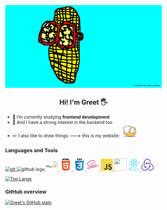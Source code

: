 <img src="./images/popmais-copyright-v1.png">
<h2 align="center">Hi! I'm Greet 🖐️</h2>
<!--<h3 align="left"><font color="#00B5E2">I love everything web development.</font></h3>-->

- 🌱 I’m currently studying **frontend development**
- :wrench: And I have a strong interest in the backend too
- :pencil2: I also like to _draw_ things ---> this is my website:&nbsp;&nbsp; <a href="https://mannekesblad.com/" target="blank"><img src="./images/smoutebol-logo.png" width="40" height="40"></a>
<!--
- ✉️ <a href="https://discord.gg/Greet#5582" target="blank"><img align="center" src="https://cdn.jsdelivr.net/npm/simple-icons@3.0.1/icons/discord.svg" alt="Greet#5582" height="30" width="40" /></a> Greet#5582-->

<!--<h3 align="left">How to reach me</h3>
<p align="left">
<p><a href="https://discord.gg/Greet#5582" target="blank"><img align="center" src="https://cdn.jsdelivr.net/npm/simple-icons@3.0.1/icons/discord.svg" alt="Greet#5582" height="30" width="40" /></a> Greet#5582</p>-->
<!--<h3 align="left">Practice ground</h3>
<a href="https://www.codewars.com/users/GreetVdL" target="_blank"><img src="./images/codewars-logo.png" height="40" width="40"></a>
<a href="https://www.frontendmentor.io/profile/GreetVdL" target="_blank" > <img src="https://user-images.githubusercontent.com/43548163/109355351-607e4600-787f-11eb-8c63-08c2ca689fb9.png" height="40" width="40"></a>-->
<!--<p><a href="https://discord.gg/Greet#5582" target="blank"><img align="center" src="https://cdn.jsdelivr.net/npm/simple-icons@3.0.1/icons/discord.svg" alt="Greet#5582" height="30" width="40" /></a></p>-->
<!--<p><a href="https://medium.com/@vanderlindengreet" target="blank"><img align="center" src="https://cdn.jsdelivr.net/npm/simple-icons@3.0.1/icons/medium.svg" alt="@vanderlindengreet" height="30" width="40" /></a> @vanderlindengreet</p>-->

  <!--
<a href="https://www.frontendmentor.io/profile/GreetVdL" target="_blank" > <img src="https://user-images.githubusercontent.com/43548163/109355351-607e4600-787f-11eb-8c63-08c2ca689fb9.png" height="40" width="40"></a>
<a href="https://www.codewars.com/users/GreetVdL" target="_blank"><img src="./images/codewars-logo.png" height="40" width="40"></a>
</p>-->

<h3 align="left">Languages and Tools</h3>
<p align="left"> <a href="https://git-scm.com/" target="_blank"> <img src="https://www.vectorlogo.zone/logos/git-scm/git-scm-icon.svg" alt="git" width="40" height="40"/> </a><img src="https://download.logo.wine/logo/GitHub/GitHub-Logo.wine.png" alt="github logo" xidth="40" height="40"><a href="https://www.mysql.com/" target="_blank"> <img src="https://raw.githubusercontent.com/devicons/devicon/master/icons/mysql/mysql-original-wordmark.svg" alt="mysql" width="40" height="40"/> </a> <a href="https://www.w3.org/html/" target="_blank"> <img src="https://raw.githubusercontent.com/devicons/devicon/master/icons/html5/html5-original-wordmark.svg" alt="html5" width="40" height="40"/> </a> <a href="https://www.w3schools.com/css/" target="_blank"> <img src="https://raw.githubusercontent.com/devicons/devicon/master/icons/css3/css3-original-wordmark.svg" alt="css3" width="40" height="40"/> </a>  <a href="https://sass-lang.com" target="_blank"> <img src="https://raw.githubusercontent.com/devicons/devicon/master/icons/sass/sass-original.svg" alt="sass" width="40" height="40"/> </a> <a href="https://developer.mozilla.org/en-US/docs/Web/JavaScript" target="_blank"> <img src="https://raw.githubusercontent.com/devicons/devicon/master/icons/javascript/javascript-original.svg" alt="javascript" width="40" height="40"/> </a>  <img src="https://upload.wikimedia.org/wikipedia/commons/9/93/Wordpress_Blue_logo.png" alt"wordpress logo" width="40" height="40"> <a href="https://reactjs.org/" target="_blank" rel="noreferrer"> <img src="https://raw.githubusercontent.com/devicons/devicon/master/icons/react/react-original-wordmark.svg" alt="react" width="40" height="40"/> </a> <a href="https://redux.js.org" target="_blank" rel="noreferrer"> <img src="https://raw.githubusercontent.com/devicons/devicon/master/icons/redux/redux-original.svg" alt="redux" width="40" height="40"/> </a> </p>

<!--
<h3 align="left">Practice ground</h3>
<p align="left"><a href="https://www.codewars.com/users/GreetVdL" target="_blank"><img src="https://www.codewars.com/users/GreetVdL/badges/micro"></a></p>
<p align="left"> <a href="https://www.frontendmentor.io/profile/GreetVdL" target="_blank" > <img src="https://user-images.githubusercontent.com/43548163/109355351-607e4600-787f-11eb-8c63-08c2ca689fb9.png" width="40" height="40"> </a> -->

<!--https://github.githubassets.com/images/modules/open_graph/github-mark.png-->

[![Top Langs](https://github-readme-stats.vercel.app/api/top-langs/?username=GreetVdL&hide=ruby,shell&title_color=937B6E&hide_border=false&text_color=937B6E)](https://github.com/GreetVdL/github-readme-stats)

<h3 align="left">GitHub overview</h3>

[![Greet's GitHub stats](https://github-readme-stats.vercel.app/api?username=GreetVdL&show_icons=true&title_color=937B6E&icon_color=00B5E2&hide_border=false&custom_title=GitHub%20Stats&include_all_commits=true&count_private=true&hide_rank=true&text_color=937B6E)](https://github.com/GreetVdL/github-readme-stats)

<!--### Hi there 👋 -->
<!--
**GreetVdL/GreetVdL** is a ✨ _special_ ✨ repository because its `README.md` (this file) appears on your GitHub profile.

Here are some ideas to get you started:

- 🔭 I’m currently working on ...
- 🌱 I’m currently learning ...
- 👯 I’m looking to collaborate on ...
- 🤔 I’m looking for help with ...
- 💬 Ask me about ...
- 📫 How to reach me: ...
- 😄 Pronouns: ...
- ⚡ Fun fact: ...
-->

<!-- <h4 align="left">Repositories</h4>

[![Readme Card](https://github-readme-stats.vercel.app/api/pin/?username=greetvdl&repo=greetvdl)](https://github.com/greetvdl/greetvdl)[![Readme Card](https://github-readme-stats.vercel.app/api/pin/?username=greetvdl&repo=GITguide)](https://github.com/greetvdl/GITguide)[![Readme Card](https://github-readme-stats.vercel.app/api/pin/?username=greetvdl&repo=kleurboek)](https://github.com/greetvdl/kleurboek)[![Readme Card](https://github-readme-stats.vercel.app/api/pin/?username=greetvdl&repo=mpa)](https://github.com/greetvdl/mpa) -->

